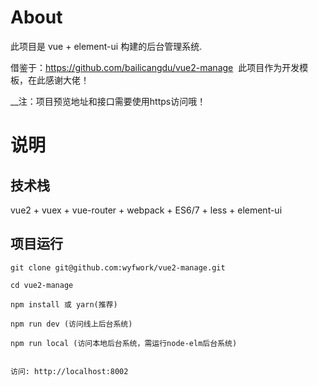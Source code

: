 
# About
此项目是 vue + element-ui 构建的后台管理系统.

借鉴于：https://github.com/bailicangdu/vue2-manage  此项目作为开发模板，在此感谢大佬！

__注：项目预览地址和接口需要使用https访问哦！

# 说明

## 技术栈

vue2 + vuex + vue-router + webpack + ES6/7 + less + element-ui


## 项目运行


```
git clone git@github.com:wyfwork/vue2-manage.git

cd vue2-manage  

npm install 或 yarn(推荐)

npm run dev (访问线上后台系统)

npm run local (访问本地后台系统，需运行node-elm后台系统)


访问: http://localhost:8002

```

